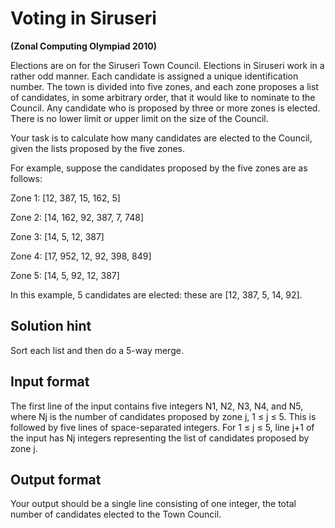 # Voting in Siruseri
**(Zonal Computing Olympiad 2010)**

Elections are on for the Siruseri Town Council. Elections in Siruseri work in a rather odd manner. Each candidate is assigned a unique identification number. The town is divided into five zones, and each zone proposes a list of candidates, in some arbitrary order, that it would like to nominate to the Council. Any candidate who is proposed by three or more zones is elected. There is no lower limit or upper limit on the size of the Council.

Your task is to calculate how many candidates are elected to the Council, given the lists proposed by the five zones.

For example, suppose the candidates proposed by the five zones are as follows:

Zone 1: [12, 387, 15, 162, 5]

Zone 2: [14, 162, 92, 387, 7, 748]

Zone 3: [14, 5, 12, 387]

Zone 4: [17, 952, 12, 92, 398, 849]

Zone 5: [14, 5, 92, 12, 387]

In this example, 5 candidates are elected: these are [12, 387, 5, 14, 92].

## Solution hint
Sort each list and then do a 5-way merge.

## Input format
The first line of the input contains five integers N1, N2, N3, N4, and N5, where Nj is the number of candidates proposed by zone j, 1 ≤ j ≤ 5. This is followed by five lines of space-separated integers. For 1 ≤ j ≤ 5, line j+1 of the input has Nj integers representing the list of candidates proposed by zone j.

## Output format
Your output should be a single line consisting of one integer, the total number of candidates elected to the Town Council.
